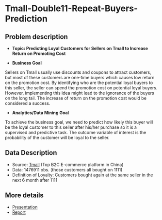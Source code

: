 # Tmall-Double11-Repeat-Buyers-Prediction

## Problem description
- **Topic: Predicting Loyal Customers for Sellers on Tmall to Increase Return on Promoting Cost**

- **Business Goal**

Sellers on Tmall usually use discounts and coupons to attract customers, but most of these customers are one-time buyers which causes low return on the promotion cost. By identifying who are the potential loyal buyers to this seller, the seller can spend the promotion cost on potential loyal buyers. However, implementing this idea might lead to the ignorance of the buyers on the long tail. The increase of return on the promotion cost would be considered a success.

- **Analytics/Data Mining Goal**

To achieve the business goal, we need to predict how likely this buyer will be the loyal customer to this seller after his/her purchase so it is a supervised and predictive task. The outcome variable of interest is the probability of the customer will be loyal to the seller.


## Data Description
- Source: [Tmall](https://tianchi.aliyun.com/competition/entrance/231576/information) (Top B2C E-commerce platform in China)
- Data: 1476911 obs. (those customers all bought on 1111)
- Definition of Loyalty: Customers bought again at the same seller in the next 6
month after 1111

## More details
- [Presentation](https://github.com/tzuhsuancheng/Tmall-Double11-Repeat-Buyers-Prediction/blob/main/Tmall-Presentation.pdf)
- [Report](https://github.com/tzuhsuancheng/Tmall-Double11-Repeat-Buyers-Prediction/blob/main/Tmall-Report.pdf)

